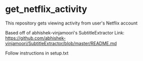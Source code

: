 # get_netflix_activity
This repository gets viewing activity from user's Netflix account

Based off of abhishek-vinjamoori's SubtitleExtractor 
Link: https://github.com/abhishek-vinjamoori/SubtitleExtractor/blob/master/README.md

Follow instructions in setup.txt
